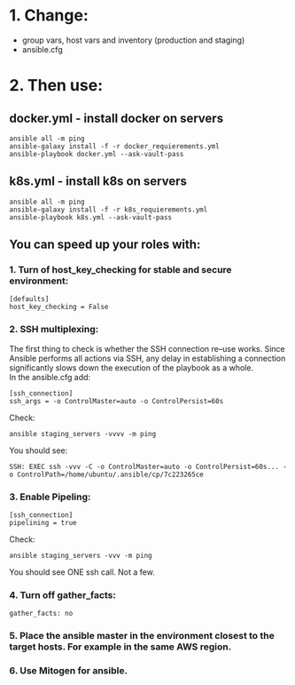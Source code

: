 # 1. Change:
- group vars, host vars and inventory (production and staging)
- ansible.cfg
# 2. Then use:
## docker.yml - install docker on servers
```
ansible all -m ping
ansible-galaxy install -f -r docker_requierements.yml
ansible-playbook docker.yml --ask-vault-pass
```
## k8s.yml - install k8s on servers
```
ansible all -m ping
ansible-galaxy install -f -r k8s_requierements.yml
ansible-playbook k8s.yml --ask-vault-pass
```

## You can speed up your roles with:
### 1. Turn of host_key_checking for stable and secure environment:
```
[defaults]
host_key_checking = False
```
### 2. SSH multiplexing:
The first thing to check is whether the SSH connection re–use works. Since Ansible performs all actions via SSH, any delay in establishing a connection significantly slows down the execution of the playbook as a whole.
<br>In the ansible.cfg add:
```
[ssh_connection]
ssh_args = -o ControlMaster=auto -o ControlPersist=60s
```
Check: 
```
ansible staging_servers -vvvv -m ping
``` 
You should see: 
```
SSH: EXEC ssh -vvv -C -o ControlMaster=auto -o ControlPersist=60s... -o ControlPath=/home/ubuntu/.ansible/cp/7c223265ce
```
### 3. Enable Pipeling:
```
[ssh_connection]
pipelining = true
```
Check: 
```
ansible staging_servers -vvv -m ping
``` 
You should see ONE ssh call. Not a few.
### 4. Turn off gather_facts:
```
gather_facts: no
```
### 5. Place the ansible master in the environment closest to the target hosts. For example in the same AWS region.

### 6. Use Mitogen for ansible.
